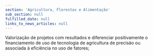 ```yaml
---
section: 'Agricultura, Florestas e Alimentação'
sub_section: null
fulfilled_date: null
links_to_news_articles: null
---
```


Valorização de projetos com resultados e diferenciar positivamente o financiamento de uso de tecnologia de agricultura de precisão ou associada à eficiência no uso de fatores;